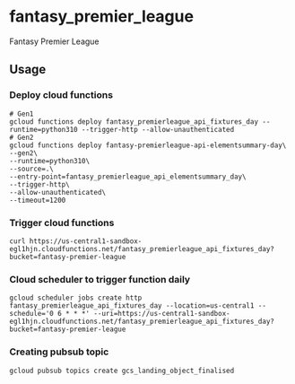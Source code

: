 # fantasy_premier_league
Fantasy Premier League

## Usage
### Deploy cloud functions
```
# Gen1
gcloud functions deploy fantasy_premierleague_api_fixtures_day --runtime=python310 --trigger-http --allow-unauthenticated
# Gen2
gcloud functions deploy fantasy-premierleague-api-elementsummary-day\
--gen2\
--runtime=python310\
--source=.\
--entry-point=fantasy_premierleague_api_elementsummary_day\
--trigger-http\
--allow-unauthenticated\
--timeout=1200
```
### Trigger cloud functions
```
curl https://us-central1-sandbox-egl1hjn.cloudfunctions.net/fantasy_premierleague_api_fixtures_day?bucket=fantasy-premier-league
```
### Cloud scheduler to trigger function daily
```
gcloud scheduler jobs create http fantasy_premierleague_api_fixtures_day --location=us-central1 --schedule='0 6 * * *' --uri=https://us-central1-sandbox-egl1hjn.cloudfunctions.net/fantasy_premierleague_api_fixtures_day?bucket=fantasy-premier-league
```

### Creating pubsub topic
```
gcloud pubsub topics create gcs_landing_object_finalised
```